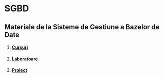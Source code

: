 # SGBD
## Materiale de la Sisteme de Gestiune a Bazelor de Date

 1. #### [Cursuri](https://github.com/antonio-b21/SGBD/tree/master/Cursuri)
 2. #### [Laboratoare](https://github.com/antonio-b21/SGBD/tree/master/Laboratoare)
 3. #### [Proiect](https://github.com/antonio-b21/SGBD/tree/master/Proiect)
